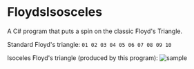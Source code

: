 # FloydsIsosceles
A C# program that puts a spin on the classic Floyd's Triangle.

Standard Floyd's triangle:
`
01
02 03
04 05 06
07 08 09 10
`

Isoceles Floyd's triangle (produced by this program):
![sample](sample_img.png)

